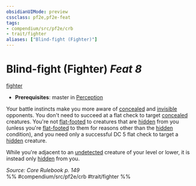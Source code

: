 ```yaml
---
obsidianUIMode: preview
cssclass: pf2e,pf2e-feat
tags:
- compendium/src/pf2e/crb
- trait/fighter
aliases: ["Blind-fight (Fighter)"]
---
```

# Blind-fight (Fighter)  *Feat 8*  
[fighter](rules/traits/fighter.md)  

- **Prerequisites**: master in [Perception](compendium/skills.md#Perception)

Your battle instincts make you more aware of [concealed](rules/conditions.md#Concealed) and [invisible](rules/conditions.md#Invisible) opponents. You don't need to succeed at a flat check to target [concealed](rules/conditions.md#Concealed) creatures. You're not [flat-footed](rules/conditions.md#Flat-footed) to creatures that are [hidden](rules/conditions.md#Hidden) from you (unless you're [flat-footed](rules/conditions.md#Flat-footed) to them for reasons other than the [hidden](rules/conditions.md#Hidden) condition), and you need only a successful DC 5 flat check to target a [hidden](rules/conditions.md#Hidden) creature.

While you're adjacent to an [undetected](rules/conditions.md#Undetected) creature of your level or lower, it is instead only [hidden](rules/conditions.md#Hidden) from you.

*Source: Core Rulebook p. 149*  
%% #compendium/src/pf2e/crb #trait/fighter %%